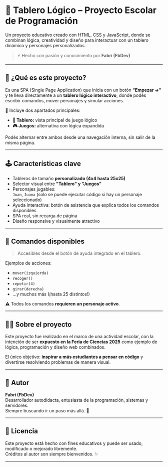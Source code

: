 # 🧠 Tablero Lógico – Proyecto Escolar de Programación

Un proyecto educativo creado con HTML, CSS y JavaScript, donde se combinan lógica, creatividad y diseño para interactuar con un tablero dinámico y personajes personalizados.

> ⚡ Hecho con pasión y conocimiento por **Fabri (FbDev)**

---

## 🚀 ¿Qué es este proyecto?

Es una SPA (Single Page Application) que inicia con un botón **“Empezar →”** y te lleva directamente a un **tablero lógico interactivo**, donde podés escribir comandos, mover personajes y simular acciones.

🔹 Incluye dos apartados principales:
- **🧩 Tablero:** vista principal de juego lógico
- **🎮 Juegos:** alternativa con lógica expandida

Podés alternar entre ambos desde una navegación interna, sin salir de la misma página.

---

## 🕹️ Características clave

- Tableros de tamaño **personalizado (4x4 hasta 25x25)**
- Selector visual entre **"Tablero" y "Juegos"**
- Personajes jugables:  
  `Juan`, `Juana` (solo se puede ejecutar código si hay un personaje seleccionado)
- Ayuda interactiva: botón de asistencia que explica todos los comandos disponibles
- SPA real, sin recarga de página
- Diseño responsive y visualmente atractivo

---

## 🧾 Comandos disponibles

> Accesibles desde el botón de ayuda integrado en el tablero.

Ejemplos de acciones:
- `mover(izquierda)`
- `recoger()`
- `repetir(4)`
- `girar(derecha)`
- ...y muchos más (¡hasta 25 distintos!)

⚠️ Todos los comandos **requieren un personaje activo**.

---

## 👨‍🏫 Sobre el proyecto

Este proyecto fue realizado en el marco de una actividad escolar, con la intención de ser **expuesto en la Feria de Ciencias 2025** como ejemplo de lógica, programación y diseño web combinados.

El único objetivo: **inspirar a más estudiantes a pensar en código** y divertirse resolviendo problemas de manera visual.

---

## 👤 Autor

**Fabri (FbDev)**  
Desarrollador autodidacta, entusiasta de la programación, sistemas y servidores.  
Siempre buscando ir un paso más allá. 🚀

---

## 🧠 Licencia

Este proyecto está hecho con fines educativos y puede ser usado, modificado o mejorado libremente.  
Créditos al autor son siempre bienvenidos. ✨

---

